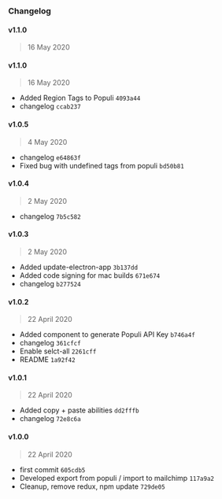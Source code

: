 ### Changelog

#### v1.1.0

> 16 May 2020

#### v1.1.0

> 16 May 2020

- Added Region Tags to Populi `4093a44`
- changelog `ccab237`

#### v1.0.5

> 4 May 2020

- changelog `e64863f`
- Fixed bug with undefined tags from populi `bd50b81`

#### v1.0.4

> 2 May 2020

- changelog `7b5c582`

#### v1.0.3

> 2 May 2020

- Added update-electron-app `3b137dd`
- Added code signing for mac builds `671e674`
- changelog `b277524`

#### v1.0.2

> 22 April 2020

- Added component to generate Populi API Key `b746a4f`
- changelog `361cfcf`
- Enable selct-all `2261cff`
- README `1a92f42`

#### v1.0.1

> 22 April 2020

- Added copy + paste abilities `dd2fffb`
- changelog `72e8c6a`

#### v1.0.0

> 22 April 2020

- first commit `605cdb5`
- Developed export from populi / import to mailchimp `117a9a2`
- Cleanup, remove redux, npm update `729de05`
